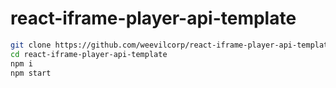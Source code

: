 # react-iframe-player-api-template

```bash
git clone https://github.com/weevilcorp/react-iframe-player-api-template.git
cd react-iframe-player-api-template
npm i
npm start
```
